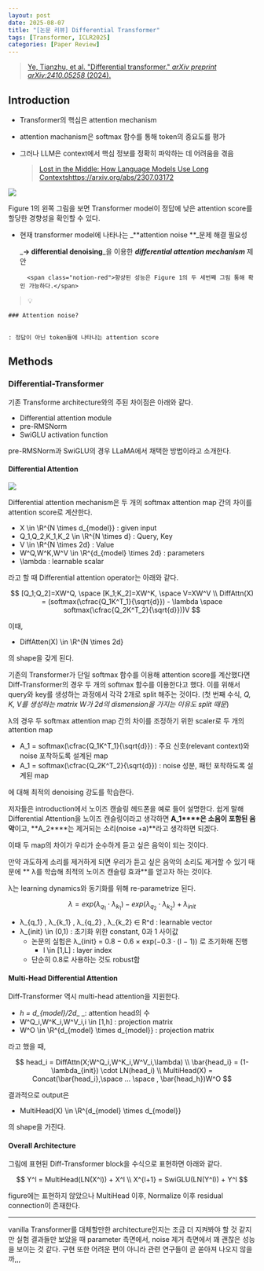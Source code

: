 ```yaml
---
layout: post
date: 2025-08-07
title: "[논문 리뷰] Differential Transformer"
tags: [Transformer, ICLR2025]
categories: [Paper Review]
---
```


> [Ye, Tianzhu, et al. "Differential transformer." ](https://arxiv.org/abs/2410.05258)[_arXiv preprint arXiv:2410.05258_](https://arxiv.org/abs/2410.05258)[ (2024).](https://arxiv.org/abs/2410.05258)



## Introduction

- Transformer의 핵심은 attention mechanism
- attention machanism은 softmax 함수를 통해 token의 중요도를 평가
- 그러나 LLM은 context에서 핵심 정보를 정확히 파악하는 데 어려움을 겪음

	> [Lost in the Middle: How Language Models Use Long Contextshttps://arxiv.org/abs/2307.03172](https://arxiv.org/abs/2307.03172)


![](https://prod-files-secure.s3.us-west-2.amazonaws.com/542b861c-36a8-4051-84e5-8804b6728dba/9083ea56-691a-4752-ae26-47f403431ac8/image.png?X-Amz-Algorithm=AWS4-HMAC-SHA256&X-Amz-Content-Sha256=UNSIGNED-PAYLOAD&X-Amz-Credential=ASIAZI2LB4667J375IVE%2F20250829%2Fus-west-2%2Fs3%2Faws4_request&X-Amz-Date=20250829T100100Z&X-Amz-Expires=3600&X-Amz-Security-Token=IQoJb3JpZ2luX2VjEGEaCXVzLXdlc3QtMiJHMEUCIQCZiwWVpp%2BQ9vUX8Om9M6f2Ts0BvD3DNQ7GOa5MAx67xQIgKhjrl66fURNC%2FiIjRn3JyUc9y4F3vQOgEUBuURaPj9IqiAQIuv%2F%2F%2F%2F%2F%2F%2F%2F%2F%2FARAAGgw2Mzc0MjMxODM4MDUiDEVvTokmRi5vr6oimSrcA6H2%2BUgamRxFgjr0E23s5lT8c0EbLdt5dOqjqtHUy9PmI48bCXWAnPuJNoa3a7yXybHXO6Y7yamrX2eEIq8Tm8XLGe%2BTICdElfF7ogMuntyZXo5F14bqafg%2BZZ2EsTU1BMxZmkeWg7OJSPKzA%2FavKsU9Ec%2FLfftQBWl3nbOwYwcTSkPYQthzEbdobu%2Bip%2FfSIXO04pAvw4qsgFm12b6BFdGj3jLSK1Y19eQbrtvKUxtpjHSvgeCAyPcL7vwxOiRb26NeQczlcjfwpnHJAAiHP7E%2BT%2FCrL782Qq3NXAiWWCie4tZzp%2BrtXS8V%2Fn4Tzn886zw7CEY03l7x%2BuGnqS%2BQ2pBGkjEht9Kabn40pmqD1THCZYCKHp08%2BN25oEWdGGhnp%2F%2FQdTWm%2FpMM%2FJfDD8TxdaM4qt3hEwVT7TXnofDzTCQNZgsA%2B6rdNDpRvWB7gJPtltD8ZRTbfNURxuAe6prdB7QCUv46myOrHt%2B63AUaL002gatmR0XERsNd8APU9XK0kuGD8OmBDPzRsEcMVOTAHh2RmD%2FcMTBRyx1asAwsR1mocL1eN8FRO3bNVb1BoaaShsAKY8t0M2J0C8i6pHFoeOYyP4qQrN%2B9Ad%2Bcn2Ro3RgVhU%2FjlimQDsxnmj6mMMHaxcUGOqUBrZHe9vU62DW2jDQNZkyllaR5n0gSwVepeFUTiS59Q47%2FpDBBxAv6F2plX%2BVgcvjqyRpmFK5gF9rycygIZ10%2Bhkz5M3E%2BPachpbODXqDqLok%2FeKIDg%2BLyoqeAwbUctPnP6wZXKA9pkhejB%2BRd0%2FwyYLDOU0aeA96VphdUTyR1uryozXYKaB%2FHGVGM%2F10%2B17xHcr%2FLMOxBYaX%2Bh7UHxUznpeZU0llx&X-Amz-Signature=df57a7edc9fb279303e3f21b94a8e5179cf5cbc82bdea5a5d9f12d19f7df7ce3&X-Amz-SignedHeaders=host&x-amz-checksum-mode=ENABLED&x-id=GetObject)


Figure 1의 왼쪽 그림을 보면 Transformer model이 정답에 낮은 attention score를 할당한 경향성을 확인할 수 있다.

- 현재 transformer model에 나타나는 _**attention noise **_문제 해결 필요성

	_**→ differential denoising**_을 이용한 _**differential attention mechanism**_ 제안


		<span class="notion-red">향상된 성능은 Figure 1의 두 세번째 그림 통해 확인 가능하다.</span>


> 💡 


	### Attention noise?


	: 정답이 아닌 token들에 나타나는 attention score



## Methods



### Differential-Transformer


기존 Transforme architecture와의 주된 차이점은 아래와 같다.

- Differential attention module
- pre-RMSNorm
- SwiGLU activation function

pre-RMSNorm과 SwiGLU의 경우 LLaMA에서 채택한 방법이라고 소개한다.



#### Differential Attention


![](https://prod-files-secure.s3.us-west-2.amazonaws.com/542b861c-36a8-4051-84e5-8804b6728dba/116d70b2-1963-4810-9167-f4c7d8a06e8f/image.png?X-Amz-Algorithm=AWS4-HMAC-SHA256&X-Amz-Content-Sha256=UNSIGNED-PAYLOAD&X-Amz-Credential=ASIAZI2LB4667J375IVE%2F20250829%2Fus-west-2%2Fs3%2Faws4_request&X-Amz-Date=20250829T100100Z&X-Amz-Expires=3600&X-Amz-Security-Token=IQoJb3JpZ2luX2VjEGEaCXVzLXdlc3QtMiJHMEUCIQCZiwWVpp%2BQ9vUX8Om9M6f2Ts0BvD3DNQ7GOa5MAx67xQIgKhjrl66fURNC%2FiIjRn3JyUc9y4F3vQOgEUBuURaPj9IqiAQIuv%2F%2F%2F%2F%2F%2F%2F%2F%2F%2FARAAGgw2Mzc0MjMxODM4MDUiDEVvTokmRi5vr6oimSrcA6H2%2BUgamRxFgjr0E23s5lT8c0EbLdt5dOqjqtHUy9PmI48bCXWAnPuJNoa3a7yXybHXO6Y7yamrX2eEIq8Tm8XLGe%2BTICdElfF7ogMuntyZXo5F14bqafg%2BZZ2EsTU1BMxZmkeWg7OJSPKzA%2FavKsU9Ec%2FLfftQBWl3nbOwYwcTSkPYQthzEbdobu%2Bip%2FfSIXO04pAvw4qsgFm12b6BFdGj3jLSK1Y19eQbrtvKUxtpjHSvgeCAyPcL7vwxOiRb26NeQczlcjfwpnHJAAiHP7E%2BT%2FCrL782Qq3NXAiWWCie4tZzp%2BrtXS8V%2Fn4Tzn886zw7CEY03l7x%2BuGnqS%2BQ2pBGkjEht9Kabn40pmqD1THCZYCKHp08%2BN25oEWdGGhnp%2F%2FQdTWm%2FpMM%2FJfDD8TxdaM4qt3hEwVT7TXnofDzTCQNZgsA%2B6rdNDpRvWB7gJPtltD8ZRTbfNURxuAe6prdB7QCUv46myOrHt%2B63AUaL002gatmR0XERsNd8APU9XK0kuGD8OmBDPzRsEcMVOTAHh2RmD%2FcMTBRyx1asAwsR1mocL1eN8FRO3bNVb1BoaaShsAKY8t0M2J0C8i6pHFoeOYyP4qQrN%2B9Ad%2Bcn2Ro3RgVhU%2FjlimQDsxnmj6mMMHaxcUGOqUBrZHe9vU62DW2jDQNZkyllaR5n0gSwVepeFUTiS59Q47%2FpDBBxAv6F2plX%2BVgcvjqyRpmFK5gF9rycygIZ10%2Bhkz5M3E%2BPachpbODXqDqLok%2FeKIDg%2BLyoqeAwbUctPnP6wZXKA9pkhejB%2BRd0%2FwyYLDOU0aeA96VphdUTyR1uryozXYKaB%2FHGVGM%2F10%2B17xHcr%2FLMOxBYaX%2Bh7UHxUznpeZU0llx&X-Amz-Signature=1443843ab0c076778521c32ad0802e67e5704b52034d9eb7692e7afb652c593e&X-Amz-SignedHeaders=host&x-amz-checksum-mode=ENABLED&x-id=GetObject)


Differential attention mechanism은 두 개의 softmax attention map 간의 차이를 attention score로 계산한다.

- X \in \R^{N \times d\_{model}} : given input
- Q\_1,Q\_2,K\_1,K\_2 \in \R^{N \times d} : Query, Key
- V \in \R^{N \times 2d} : Value
- W^Q,W^K,W^V \in \R^{d\_{model} \times 2d} : parameters
- \lambda : learnable scalar

라고 할 때 Differential attention operator는 아래와 같다.


$$
[Q_1;Q_2]=XW^Q, \space [K_1;K_2]=XW^K, \space V=XW^V \\
DiffAttn(X) = (softmax(\cfrac{Q_1K^T_1}{\sqrt{d}}) - \lambda \space softmax(\cfrac{Q_2K^T_2}{\sqrt{d}}))V
$$


이때,

- DiffAtten(X) \in \R^{N \times 2d}

의 shape을 갖게 된다.


기존의 Transformer가 단일 softmax 함수를 이용해 attention score를 계산했다면 Diff-Transformer의 경우 두 개의 softmax 함수를 이용한다고 했다. 이를 위해서 query와 key를 생성하는 과정에서 각각 2개로 split 해주는 것이다. <span class="notion-red">(첫 번째 수식, </span><span class="notion-red">_Q, K, V를 생성하는 matrix W가 2d의 dismension을 가지는 이유도 split 때문_</span><span class="notion-red">)</span>


 λ의 경우 두 softmax attention map 간의 차이를 조정하기 위한 scaler로 두 개의 attention map

- A\_1 = softmax(\cfrac{Q\_1K^T\_1}{\sqrt{d}}) : 주요 신호(relevant context)와 noise 포착하도록 설계된 map
- A\_1 = softmax(\cfrac{Q\_2K^T\_2}{\sqrt{d}}) : noise 성분, 패턴 포착하도록 설계된 map 

에 대해 최적의 denoising 강도를 학습한다.


저자들은 introduction에서 노이즈 캔슬링 헤드폰을 예로 들어 설명한다. 쉽게 말해 Differential Attention을 노이즈 캔슬링이라고 생각하면 **A\_1****은 소음이 포함된 음악**이고, **A\_2****는 제거되는 소리(noise +a)**라고 생각하면 되겠다. 


이때 두 map의 차이가 우리가 순수하게 듣고 싶은 음악이 되는 것이다. 


만약 과도하게 소리를 제거하게 되면 우리가 듣고 싶은 음악의 소리도 제거할 수 있기 때문에 ** λ를 학습해 최적의 노이즈 캔슬링 효과**를 얻고자 하는 것이다.


λ는 learning dynamics와 동기화를 위해 re-parametrize 된다.


$$
\lambda = exp(\lambda_{q_1} \cdot \lambda_{k_1}) - exp(\lambda_{q_2} \cdot \lambda_{k_2}) + \lambda_{init}
$$

- λ\_{q\_1} , λ\_{k\_1} , λ\_{q\_2} , λ\_{k\_2} ∈ R^d : learnable vector
- λ\_{init} \in (0,1) : 초기화 위한 constant, 0과 1 사이값
	- 논문의 실험은 λ\_{init} = 0.8 − 0.6 × exp(−0.3 · (l − 1)) 로 초기화해 진행
		- l \in [1,L] : layer index
	- 단순히 0.8로 사용하는 것도 robust함


#### **Multi-Head Differential Attention**


Diff-Transformer 역시 multi-head attention을 지원한다.

- _h = d\_{model}/2d__ _: attention head의 수
- W^Q\_i,W^K\_i,W^V\_i,i \in [1,h] : projection matrix
- W^O \in \R^{d\_{model} \times d\_{model}} : projection matrix

라고 했을 때,


$$
head_i = DiffAttn(X;W^Q_i,W^K_i,W^V_i,\lambda) \\
\bar{head_i} = (1-\lambda_{init}) \cdot LN(head_i) \\
MultiHead(X) = Concat(\bar{head_i},\space ... \space , \bar{head_h})W^O
$$


결과적으로 output은

- MultiHead(X) \in \R^{d\_{model} \times d\_{model}}

의 shape을 가진다.



#### Overall Architecture


그림에 표현된 Diff-Transformer block을 수식으로 표현하면 아래와 같다.


$$
Y^l = MultiHead(LN(X^l)) + X^l \\
X^{l+1} = SwiGLU(LN(Y^l)) + Y^l
$$


figure에는 표현하지 않았으나 MultiHead 이후, Normalize 이후 residual connection이 존재한다.


---


vanilla Transformer를 대체할만한 architecture인지는 조금 더 지켜봐야 할 것 같지만 실험 결과들만 보았을 때 parameter 측면에서, noise 제거 측면에서 꽤 괜찮은 성능을 보이는 것 같다. 구현 또한 어려운 편이 아니라 관련 연구들이 곧 쏟아져 나오지 않을까,,,


